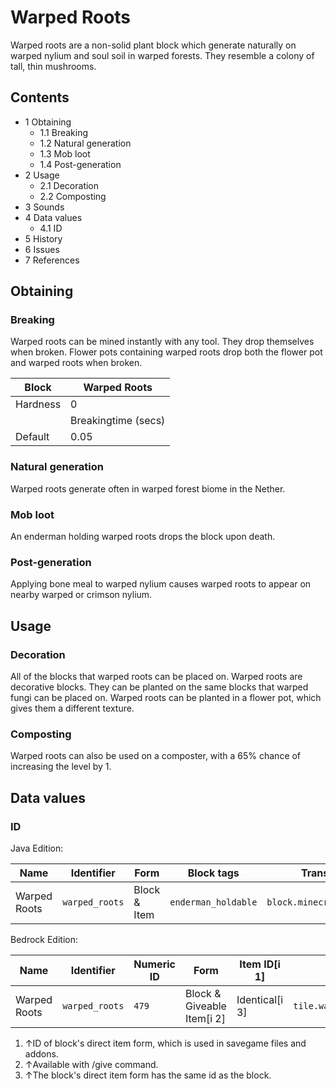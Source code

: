 # Warped Roots
Warped roots are a non-solid plant block which generate naturally on warped nylium and soul soil in warped forests. They resemble a colony of tall, thin mushrooms.

## Contents
- 1 Obtaining
	- 1.1 Breaking
	- 1.2 Natural generation
	- 1.3 Mob loot
	- 1.4 Post-generation
- 2 Usage
	- 2.1 Decoration
	- 2.2 Composting
- 3 Sounds
- 4 Data values
	- 4.1 ID
- 5 History
- 6 Issues
- 7 References

## Obtaining
### Breaking
Warped roots can be mined instantly with any tool. They drop themselves when broken. Flower pots containing warped roots drop both the flower pot and warped roots when broken.

| Block    | Warped Roots        |
|----------|---------------------|
| Hardness | 0                   |
|          | Breakingtime (secs) |
| Default  | 0.05                |

### Natural generation
Warped roots generate often in warped forest biome in the Nether.


### Mob loot
An enderman holding warped roots drops the block upon death.

### Post-generation
Applying bone meal to warped nylium causes warped roots to appear on nearby warped or crimson nylium.

## Usage
### Decoration
All of the blocks that warped roots can be placed on.
Warped roots are decorative blocks. They can be planted on the same blocks that warped fungi can be placed on. Warped roots can be planted in a flower pot, which gives them a different texture.

### Composting
Warped roots can also be used on a composter, with a 65% chance of increasing the level by 1.

## Data values
### ID
Java Edition:

| Name         | Identifier     | Form         | Block tags          | Translation key                |
|--------------|----------------|--------------|---------------------|--------------------------------|
| Warped Roots | `warped_roots` | Block & Item | `enderman_holdable` | `block.minecraft.warped_roots` |

Bedrock Edition:

| Name         | Identifier     | Numeric ID | Form                       | Item ID[i 1]   | Translation key                      |
|--------------|----------------|------------|----------------------------|----------------|--------------------------------------|
| Warped Roots | `warped_roots` | `479`      | Block & Giveable Item[i 2] | Identical[i 3] | `tile.warped_roots.warpedRoots.name` |

1. ↑ID of block's direct item form, which is used in savegame files and addons.
2. ↑Available with /give command.
3. ↑The block's direct item form has the same id as the block.


